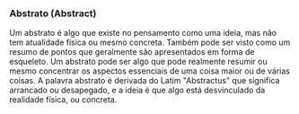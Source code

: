 ### Abstrato (Abstract)

Um abstrato é algo que existe no pensamento como uma ideia, mas não tem atualidade física ou mesmo concreta. Também pode ser visto como um resumo de pontos que geralmente são apresentados em forma de esqueleto. Um abstrato pode ser algo que pode realmente resumir ou mesmo concentrar os aspectos essenciais de uma coisa maior ou de várias coisas. A palavra abstrato é derivada do Latim "Abstractus" que significa arrancado ou desapegado, e a ideia é que algo está desvinculado da realidade física, ou concreta.
